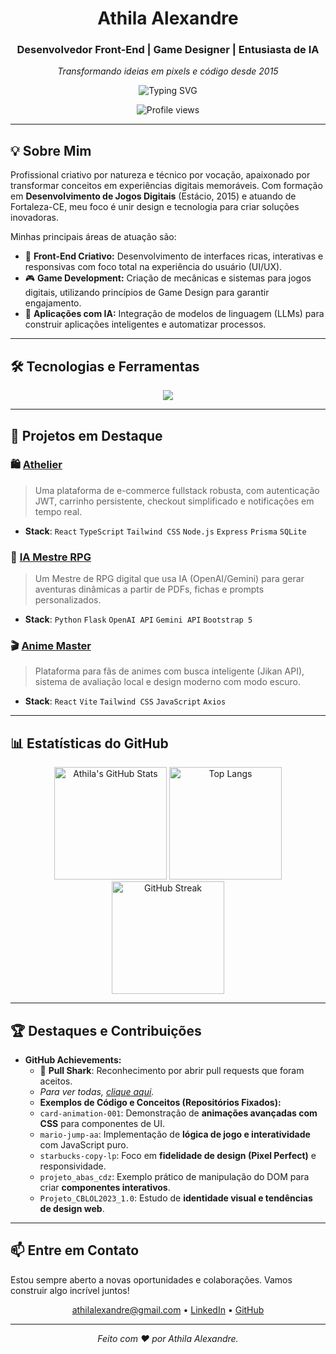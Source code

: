 <div align="center">

  # Athila Alexandre
  ### Desenvolvedor Front-End | Game Designer | Entusiasta de IA

  *Transformando ideias em pixels e código desde 2015*

  <img src="https://readme-typing-svg.demolab.com?font=Fira+Code&pause=1000&center=true&vCenter=true&width=490&lines=Apaixonado+por+Games%2C+UI%2FUX+e+IA;Vamos+construir+algo+incr%C3%ADvel+juntos%3F;Sempre+buscando+novos+desafios%21" alt="Typing SVG" />

  ![Profile views](https://komarev.com/ghpvc/?username=athilalexandre&style=for-the-badge&color=blue)

</div>

---

## 💡 Sobre Mim

Profissional criativo por natureza e técnico por vocação, apaixonado por transformar conceitos em experiências digitais memoráveis. Com formação em **Desenvolvimento de Jogos Digitais** (Estácio, 2015) e atuando de Fortaleza-CE, meu foco é unir design e tecnologia para criar soluções inovadoras.

Minhas principais áreas de atuação são:
* 🎨 **Front-End Criativo:** Desenvolvimento de interfaces ricas, interativas e responsivas com foco total na experiência do usuário (UI/UX).
* 🎮 **Game Development:** Criação de mecânicas e sistemas para jogos digitais, utilizando princípios de Game Design para garantir engajamento.
* 🤖 **Aplicações com IA:** Integração de modelos de linguagem (LLMs) para construir aplicações inteligentes e automatizar processos.

---

## 🛠️ Tecnologias e Ferramentas

<div align="center">
  <img src="https://skillicons.dev/icons?i=react,ts,js,nextjs,nodejs,python,flask,tailwind,vite,git,github,sqlite,html,css,figma" />
</div>

---

## 🚀 Projetos em Destaque

### 🛍️ [Athelier](https://github.com/athilalexandre/athelier)
> Uma plataforma de e-commerce fullstack robusta, com autenticação JWT, carrinho persistente, checkout simplificado e notificações em tempo real.

* **Stack**: `React` `TypeScript` `Tailwind CSS` `Node.js` `Express` `Prisma` `SQLite`

### 🧙 [IA Mestre RPG](https://github.com/athilalexandre/ia-mestre-rpg)
> Um Mestre de RPG digital que usa IA (OpenAI/Gemini) para gerar aventuras dinâmicas a partir de PDFs, fichas e prompts personalizados.

* **Stack**: `Python` `Flask` `OpenAI API` `Gemini API` `Bootstrap 5`

### 🎬 [Anime Master](https://github.com/athilalexandre/anime-master)
> Plataforma para fãs de animes com busca inteligente (Jikan API), sistema de avaliação local e design moderno com modo escuro.

* **Stack**: `React` `Vite` `Tailwind CSS` `JavaScript` `Axios`

---

## 📊 Estatísticas do GitHub

<div align="center">
  <img height="180em" src="https://github-readme-stats.vercel.app/api?username=athilalexandre&show_icons=true&theme=tokyonight&hide_border=true&count_private=true" alt="Athila's GitHub Stats" />
  <img height="180em" src="https://github-readme-stats.vercel.app/api/top-langs/?username=athilalexandre&layout=compact&theme=tokyonight&hide_border=true" alt="Top Langs" />
  <img height="180em" src="https://github-readme-streak-stats.herokuapp.com/?user=athilalexandre&theme=tokyonight&hide_border=true" alt="GitHub Streak" />
</div>

---

## 🏆 Destaques e Contribuições

* **GitHub Achievements:**
    * 🦈 **Pull Shark**: Reconhecimento por abrir pull requests que foram aceitos.
    * *Para ver todas, [clique aqui](https://github.com/athilalexandre?tab=achievements).*
    * **Exemplos de Código e Conceitos (Repositórios Fixados):**
    * `card-animation-001`: Demonstração de **animações avançadas com CSS** para componentes de UI.
    * `mario-jump-aa`: Implementação de **lógica de jogo e interatividade** com JavaScript puro.
    * `starbucks-copy-lp`: Foco em **fidelidade de design (Pixel Perfect)** e responsividade.
    * `projeto_abas_cdz`: Exemplo prático de manipulação do DOM para criar **componentes interativos**.
    * `Projeto_CBLOL2023_1.0`: Estudo de **identidade visual e tendências de design web**.

---

## 📫 Entre em Contato

Estou sempre aberto a novas oportunidades e colaborações. Vamos construir algo incrível juntos!

<div align="center">

  [athilalexandre@gmail.com](mailto:athilalexandre@gmail.com) •
  [LinkedIn](https://www.linkedin.com/in/athila-alexandre/) •
  [GitHub](https://github.com/athilalexandre)

</div>

---

<p align="center">
  <em>Feito com ❤️ por Athila Alexandre.</em>
</p>
